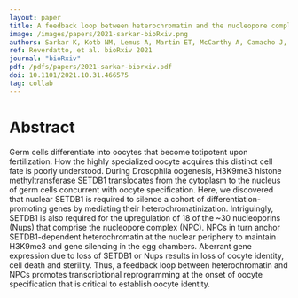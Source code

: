 ```yaml
---
layout: paper
title: A feedback loop between heterochromatin and the nucleopore complex controls germ-cell to oocyte transition during Drosophila oogenesis
image: /images/papers/2021-sarkar-bioRxiv.png
authors: Sarkar K, Kotb NM, Lemus A, Martin ET, McCarthy A, Camacho J, Iqbal A, Valm AM, Sammons MA, and Rangan P
ref: Reverdatto, et al. bioRxiv 2021
journal: "bioRxiv"
pdf: /pdfs/papers/2021-sarkar-biorxiv.pdf
doi: 10.1101/2021.10.31.466575 
tag: collab
---
```


# Abstract

Germ cells differentiate into oocytes that become totipotent upon fertilization. How the highly specialized oocyte acquires this distinct cell fate is poorly understood. During Drosophila oogenesis, H3K9me3 histone methyltransferase SETDB1 translocates from the cytoplasm to the nucleus of germ cells concurrent with oocyte specification. Here, we discovered that nuclear SETDB1 is required to silence a cohort of differentiation-promoting genes by mediating their heterochromatinization. Intriguingly, SETDB1 is also required for the upregulation of 18 of the ~30 nucleoporins (Nups) that comprise the nucleopore complex (NPC). NPCs in turn anchor SETDB1-dependent heterochromatin at the nuclear periphery to maintain H3K9me3 and gene silencing in the egg chambers. Aberrant gene expression due to loss of SETDB1 or Nups results in loss of oocyte identity, cell death and sterility. Thus, a feedback loop between heterochromatin and NPCs promotes transcriptional reprogramming at the onset of oocyte specification that is critical to establish oocyte identity.